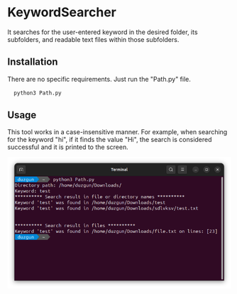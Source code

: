 # KeywordSearcher

It searches for the user-entered keyword in the desired folder, its subfolders, and readable text files within those subfolders.


## Installation

There are no specific requirements. Just run the "Path.py" file.

```bash
  python3 Path.py
```
    
## Usage

This tool works in a case-insensitive manner. For example, when searching for the keyword "hi", if it finds the value "Hi", the search is considered successful and it is printed to the screen.

![App Screenshot](./ss.png)
